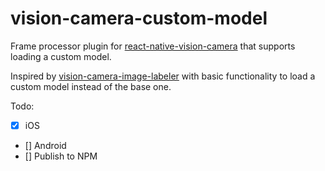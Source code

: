 # vision-camera-custom-model

Frame processor plugin for [react-native-vision-camera](https://mrousavy.com/react-native-vision-camera/) that supports loading a custom model.

Inspired by [vision-camera-image-labeler](https://github.com/mrousavy/vision-camera-image-labeler) with basic functionality to load a custom model instead of the base one.

Todo:
- [x] iOS
- [] Android
- [] Publish to NPM